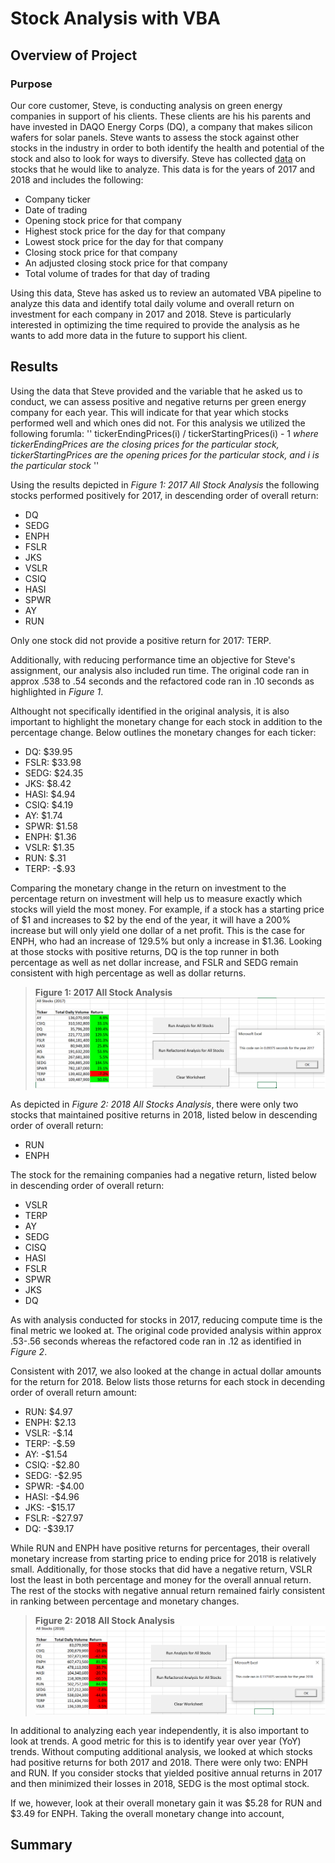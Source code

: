 # Stock Analysis with VBA

## Overview of Project

### Purpose  

Our core customer, Steve, is conducting analysis on green energy companies in support of his clients.  These clients are his his parents and have invested in DAQO Energy Corps (DQ), a company that makes silicon wafers for solar panels.  Steve wants to assess the stock against other stocks in the industry in order to both identify the health and potential of the stock and also to look for ways to diversify.  Steve has collected [data](https://github.com/MaureenFromuth/Stock-Analysis/blob/master/VBA_Challenge.xlsm) on stocks that he would like to analyze.  This data is for the years of 2017 and 2018 and includes the following:

- Company ticker 
- Date of trading
- Opening stock price for that company
- Highest stock price for the day for that company
- Lowest stock price for the day for that company
- Closing stock price for that company
- An adjusted closing stock price for that company
- Total volume of trades for that day of trading

Using this data, Steve has asked us to review an automated VBA pipeline to analyze this data and identify total daily volume and overall return on investment for each company in 2017 and 2018.  Steve is particularly interested in optimizing the time required to provide the analysis as he wants to add more data in the future to support his client.      

## Results

Using the data that Steve provided and the variable that he asked us to conduct, we can assess positive and negative returns per green energy company for each year.  This will indicate for that year which stocks performed well and which ones did not.  For this analysis we utilized the following forumla:
''
tickerEndingPrices(i) / tickerStartingPrices(i) - 1
*where tickerEndingPrices are the closing prices for the particular stock, tickerStartingPrices are the opening prices for the particular stock, and i is the particular stock*
''

Using the results depicted in *Figure 1: 2017 All Stock Analysis* the following stocks performed positively for 2017, in descending order of overall return:

- DQ
- SEDG
- ENPH
- FSLR
- JKS
- VSLR
- CSIQ
- HASI
- SPWR
- AY
- RUN

Only one stock did not provide a positive return for 2017: TERP.

Additionally, with reducing performance time an objective for Steve's assignment, our analysis also included run time.  The original code ran in approx .538 to .54 seconds and the refactored code ran in .10 seconds as highlighted in *Figure 1*.

Althought not specifically identified in the original analysis, it is also important to highlight the monetary change for each stock in addition to the percentage change.  Below outlines the monetary changes for each ticker:

- DQ: $39.95
- FSLR: $33.98
- SEDG: $24.35
- JKS: $8.42
- HASI: $4.94
- CSIQ: $4.19
- AY: $1.74
- SPWR: $1.58
- ENPH: $1.36
- VSLR: $1.35
- RUN: $.31
- TERP: -$.93

Comparing the monetary change in the return on investment to the percentage return on investment will help us to measure exactly which stocks will yield the most money.  For example, if a stock has a starting price of $1 and increases to $2 by the end of the year, it will have a 200% increase but will only yield one dollar of a net profit.  This is the case for ENPH, who had an increase of 129.5% but only a increase in $1.36.  Looking at those stocks with positive returns, DQ is the top runner in both percentage as well as net dollar increase, and FSLR and SEDG remain consistent with high percentage as well as dollar returns.

>**Figure 1: 2017 All Stock Analysis**
![Figure 1: 2017 All Stocks Analysis](https://github.com/MaureenFromuth/Stock-Analysis/blob/master/VBA_Challenge_2017.png)

As depicted in *Figure 2: 2018 All Stocks Analysis*, there were only two stocks that maintained positive returns in 2018, listed below in descending order of overall return: 
- RUN
- ENPH  

The stock for the remaining companies had a negative return, listed below in descending order of overall return:
- VSLR
- TERP
- AY
- SEDG
- CISQ
- HASI
- FSLR
- SPWR
- JKS
- DQ 

As with analysis conducted for stocks in 2017, reducing compute time is the final metric we looked at.  The original code provided analysis within approx .53-.56 seconds whereas the refactored code ran in .12 as identified in *Figure 2*.

Consistent with 2017, we also looked at the change in actual dollar amounts for the return for 2018.  Below lists those returns for each stock in decending order of overall return amount:
- RUN: $4.97
- ENPH: $2.13
- VSLR: -$.14
- TERP: -$.59
- AY: -$1.54
- CSIQ: -$2.80
- SEDG: -$2.95
- SPWR: -$4.00
- HASI: -$4.96
- JKS: -$15.17
- FSLR: -$27.97
- DQ: -$39.17

While RUN and ENPH have positive returns for percentages, their overall monetary increase from starting price to ending price for 2018 is relatively small.  Additionally, for those stocks that did have a negative return, VSLR lost the least in both percentage and money for the overall annual return.  The rest of the stocks with negative annual return remained fairly consistent in ranking between percentage and monetary changes.

>**Figure 2: 2018 All Stock Analysis**
![Figure 2: 2018 All Stocks Analysis](https://github.com/MaureenFromuth/Stock-Analysis/blob/master/VBA_Challenge_2018.png)

In additional to analyzing each year independently, it is also important to look at trends.  A good metric for this is to identify year over year (YoY) trends.  Without computing additional analysis, we looked at which stocks had positive returns for both 2017 and 2018.  There were only two: ENPH and RUN.  If you consider stocks that yielded positive annual returns in 2017 and then minimized their losses in 2018, SEDG is the most optimal stock.

If we, however, look at their overall monetary gain it was $5.28 for RUN and $3.49 for ENPH.  Taking the overall monetary change into account, 


## Summary
